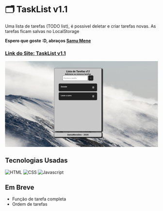 # 🗂️ TaskList v1.1

Uma lista de tarefas (TODO list), é possivel deletar e criar tarefas novas. As tarefas ficam salvas no LocalStorage

<strong>Espero que goste :D, abraços <a href="https://github.com/SamuMeneDev">Samu Mene</strong>


### Link do Site: <a href="https://samumenedev.github.io/TaskList/">TaskList v1.1</a>
<img src="https://github.com/SamuMeneDev/TaskList/blob/241d18bf01eb1cf10eaa05a6a2cbee5f455254c3/img/preview.png" alt="Preview do site">

## Tecnologias Usadas

<div><img src="https://cdn.worldvectorlogo.com/logos/html-1.svg" alt="HTML" style="width:25px;">
<img src="https://cdn.worldvectorlogo.com/logos/css-3.svg" alt="CSS" style="width:25px;">
<img src="https://cdn.worldvectorlogo.com/logos/javascript-r.svg" alt="Javascript" style="width:25px;"></div>

## Em Breve
- Função de tarefa completa
- Ordem de tarefas
